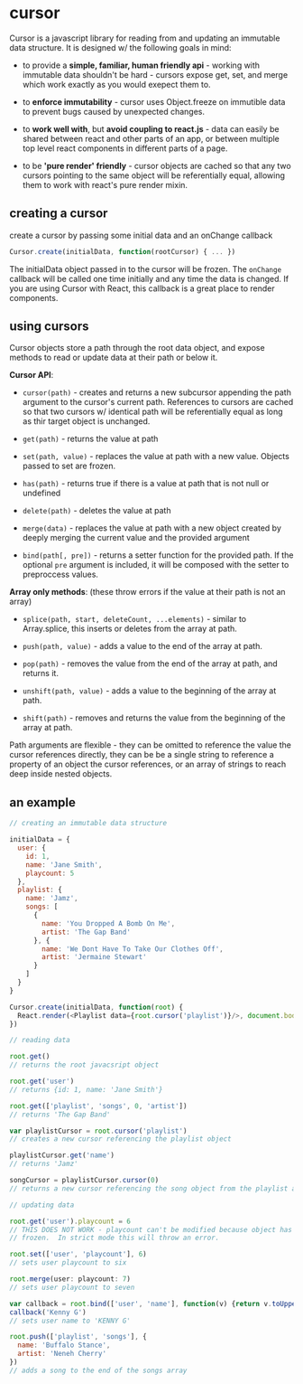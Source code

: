 cursor
======

Cursor is a javascript library for reading from and updating an immutable data
structure.  It is designed w/ the following goals in mind:


- to provide a **simple, familiar, human friendly api** - working with immutable
data shouldn't be hard - cursors expose get, set, and merge which work exactly
as you would exepect them to.

- to **enforce immutability** - cursor uses Object.freeze on immutible data to
prevent bugs caused by unexpected changes.

- to **work well with**, but **avoid coupling to react.js** - data can easily be
shared between react and other parts of an app, or between multiple top level
react components in different parts of a page.

- to be **'pure render' friendly** - cursor objects are cached so that any two
cursors pointing to the same object will be referentially equal, allowing them
to work with react's pure render mixin.



creating a cursor
-----------------

create a cursor by passing some initial data and an onChange callback

```javascript
Cursor.create(initialData, function(rootCursor) { ... })
```

The initialData object passed in to the cursor will be frozen.  The `onChange`
callback will be called one time initially and any time the data is changed.
If you are using Cursor with React, this callback is a great place to render
components.



using cursors
-------------

Cursor objects store a path through the root data object, and expose methods to
read or update data at their path or below it.

**Cursor API**:

- `cursor(path)` - creates and returns a new subcursor appending the path
argument to the cursor's current path. References to cursors are cached so that
two cursors w/ identical path will be referentially equal as long as thir
target object is unchanged.

- `get(path)` - returns the value at path

- `set(path, value)` - replaces the value at path with a new value.  Objects
passed to set are frozen.

- `has(path)` - returns true if there is a value at path that is not null or
undefined

- `delete(path)` - deletes the value at path

- `merge(data)` - replaces the value at path with a new object created by deeply
merging the current value and the provided argument

- `bind(path[, pre])` - returns a setter function for the provided path.  If the
optional `pre` argument is included, it will be composed with the setter to
preproccess values.


**Array only methods**:
(these throw errors if the value at their path is not an array)

- `splice(path, start, deleteCount, ...elements)` - similar to Array.splice,
this inserts or deletes from the array at path.

- `push(path, value)` - adds a value to the end of the array at path.

- `pop(path)` - removes the value from the end of the array at path, and returns
it.

- `unshift(path, value)` - adds a value to the beginning of the array at path.

- `shift(path)` - removes and returns the value from the beginning of the array
at path.



Path arguments are flexible - they can be omitted to reference the value the
cursor references directly, they can be be a single string to reference a
property of an object the cursor references, or an array of strings to reach
deep inside nested objects.



an example
----------

```javascript
// creating an immutable data structure

initialData = {
  user: {
    id: 1,
    name: 'Jane Smith',
    playcount: 5
  },
  playlist: {
    name: 'Jamz',
    songs: [
      {
        name: 'You Dropped A Bomb On Me',
        artist: 'The Gap Band'
      }, {
        name: 'We Dont Have To Take Our Clothes Off',
        artist: 'Jermaine Stewart'
      }
    ]
  }
}

Cursor.create(initialData, function(root) {
  React.render(<Playlist data={root.cursor('playlist')}/>, document.body)
})
```


```javascript
// reading data

root.get()
// returns the root javacsript object

root.get('user')
// returns {id: 1, name: 'Jane Smith'}

root.get(['playlist', 'songs', 0, 'artist'])
// returns 'The Gap Band'

var playlistCursor = root.cursor('playlist')
// creates a new cursor referencing the playlist object

playlistCursor.get('name')
// returns 'Jamz'

songCursor = playlistCursor.cursor(0)
// returns a new cursor referencing the song object from the playlist at index 0
```


```javascript
// updating data

root.get('user').playcount = 6
// THIS DOES NOT WORK - playcount can't be modified because object has been
// frozen.  In strict mode this will throw an error.

root.set(['user', 'playcount'], 6)
// sets user playcount to six

root.merge(user: playcount: 7)
// sets user playcount to seven

var callback = root.bind(['user', 'name'], function(v) {return v.toUpperCase()})
callback('Kenny G')
// sets user name to 'KENNY G'

root.push(['playlist', 'songs'], {
  name: 'Buffalo Stance',
  artist: 'Neneh Cherry'
})
// adds a song to the end of the songs array
```
